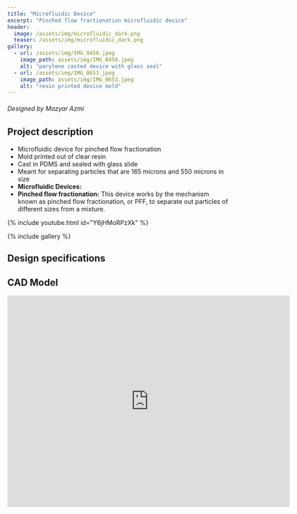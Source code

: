 ```yaml
---
title: "Microfluidic Device"
excerpt: "Pinched flow fractionation microfluidic device"
header:
  image: /assets/img/microfluidic_dark.png
  teaser: /assets/img/microfluidic_dark.png
gallery:
  - url: /assets/img/IMG_0450.jpeg
    image_path: assets/img/IMG_0450.jpeg
    alt: "parylene casted device with glass seal"
  - url: /assets/img/IMG_0653.jpeg
    image_path: assets/img/IMG_0653.jpeg
    alt: "resin printed device mold"
---
```

###### Designed by Mazyar Azmi

## Project description

* Microfluidic device for pinched flow fractionation
* Mold printed out of clear resin
* Cast in PDMS and sealed with glass slide
* Meant for separating particles that are 165 microns and 550 microns in size
* **Microfluidic Devices:** 
* **Pinched flow fractionation:** This device works by the mechanism known as pinched flow fractionation, or PFF, to separate out particles of different sizes from a mixture.

{% include youtube.html id="Y6jHMoRPzXk" %}


{% include gallery %}

## Design specifications



## CAD Model

<iframe src="https://vanderbilt643.autodesk360.com/shares/public/SH286ddQT78850c0d8a476b64130524d1416?mode=embed" width="640" height="480" allowfullscreen="true" webkitallowfullscreen="true" mozallowfullscreen="true"  frameborder="0"></iframe>
